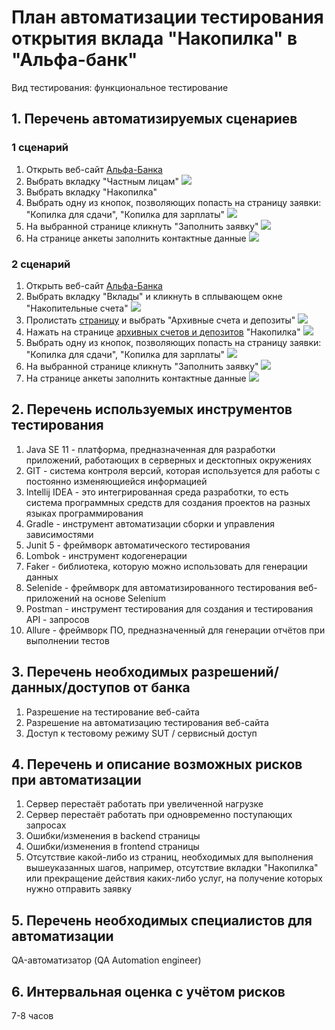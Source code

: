 # План автоматизации тестирования открытия вклада "Накопилка" в "Альфа-банк"

Вид тестирования: функциональное тестирование

## 1. Перечень автоматизируемых сценариев

### 1 сценарий
1. Открыть веб-сайт [Альфа-Банка](https://alfabank.ru/) 
2. Выбрать вкладку "Частным лицам"
![](https://user-images.githubusercontent.com/72645624/113153378-b3ad3500-923f-11eb-8c88-277cb07343ae.png)
3. Выбрать вкладку "Накопилка"
4. Выбрать одну из кнопок, позволяющих попасть на страницу заявки: "Копилка для сдачи", "Копилка для зарплаты"
![](https://user-images.githubusercontent.com/72645624/113154236-7c8b5380-9240-11eb-8b74-95672011e77f.png)
5. На выбранной странице кликнуть "Заполнить заявку"
![](https://user-images.githubusercontent.com/72645624/113154271-86ad5200-9240-11eb-8b1b-719ad0a1780f.png)
6. На странице анкеты заполнить контактные данные
![](https://user-images.githubusercontent.com/72645624/113154297-9036ba00-9240-11eb-9422-ef731abb5a26.png)

### 2 сценарий
1. Открыть веб-сайт [Альфа-Банка](https://alfabank.ru/) 
2. Выбрать вкладку "Вклады" и кликнуть в сплывающем окне "Накопительные счета"
![](https://user-images.githubusercontent.com/72645624/113153565-e5be9700-923f-11eb-8985-9aa052c7654b.png)
3. Пролистать [страницу](https://alfabank.ru/make-money/savings-account/) и выбрать "Архивные счета и депозиты"
![](https://user-images.githubusercontent.com/72645624/113153689-0555bf80-9240-11eb-9a7d-56160f4793a0.png)
4. Нажать на странице [архивных счетов и депозитов](https://alfabank.ru/make-money/archive/) "Накопилка" 
![](https://user-images.githubusercontent.com/72645624/113153896-2fa77d00-9240-11eb-84a1-c4e51e05e1af.png)
5. Выбрать одну из кнопок, позволяющих попасть на страницу заявки: "Копилка для сдачи", "Копилка для зарплаты" ![](https://user-images.githubusercontent.com/72645624/113154236-7c8b5380-9240-11eb-8b74-95672011e77f.png)
6. На выбранной странице кликнуть "Заполнить заявку" ![](https://user-images.githubusercontent.com/72645624/113154271-86ad5200-9240-11eb-8b1b-719ad0a1780f.png)
7. На странице анкеты заполнить контактные данные ![](https://user-images.githubusercontent.com/72645624/113154297-9036ba00-9240-11eb-9422-ef731abb5a26.png)

## 2. Перечень используемых инструментов тестирования

1. Java SE 11 - платформа, предназначенная для разработки приложений, работающих в серверных и десктопных окружениях
2. GIT - система контроля версий, которая используется для работы с постоянно изменяющиейся информацией
3. Intellij IDEA - это интегрированная среда разработки, то есть система программных средств для создания проектов на разных языках программирования
4. Gradle - инструмент автоматизации сборки и управления зависимостями
5. Junit 5 - фреймворк автоматического тестирования
6. Lombok - инструмент кодогенерации
7. Faker - библиотека, которую можно использовать для генерации данных 
8. Selenide - фреймворк для автоматизированного тестирования веб-приложений на основе Selenium
9. Postman - инструмент тестирования для создания и тестирования API - запросов
10. Allure - фреймворк ПО, предназначенный для генерации отчётов при выполнении тестов

## 3. Перечень необходимых разрешений/данных/доступов от банка

1. Разрешение на тестирование веб-сайта
2. Разрешение на автоматизацию тестирования веб-сайта
3. Доступ к тестовому режиму SUT / сервисный доступ

## 4. Перечень и описание возможных рисков при автоматизации

1. Сервер перестаёт работать при увеличенной нагрузке
2. Сервер перестаёт работать при одновременно поступающих запросах
3. Ошибки/изменения в backend страницы
4. Ошибки/изменения в frontend страницы
5. Отсутствие какой-либо из страниц, необходимых для выполнения вышеуказанных шагов, например, отсутствие вкладки "Накопилка" или прекращение действия каких-либо услуг, на получение которых нужно отправить заявку

## 5. Перечень необходимых специалистов для автоматизации

QA-автоматизатор (QA Automation engineer)

## 6. Интервальная оценка с учётом рисков

7-8 часов 
